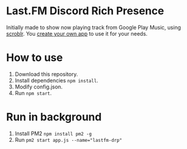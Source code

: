 # Last.FM Discord Rich Presence
Initially made to show now playing track from Google Play Music, using [scroblr](http://scroblr.fm/).
You [create your own app](https://discordapp.com/developers/applications/me) to use it for your needs.
# How to use
1. Download this repository.
2. Install dependencies `npm install`.
3. Modify config.json.
4. Run `npm start`.
# Run in background
1. Install PM2 `npm install pm2 -g`
2. Run `pm2 start app.js --name="lastfm-drp"`
